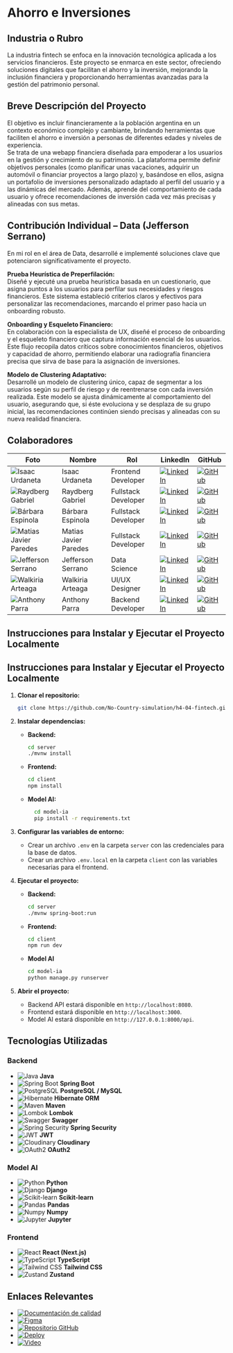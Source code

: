 # Ahorro e Inversiones

## Industria o Rubro
La industria fintech se enfoca en la innovación tecnológica aplicada a los servicios financieros. Este proyecto se enmarca en este sector, ofreciendo soluciones digitales que facilitan el ahorro y la inversión, mejorando la inclusión financiera y proporcionando herramientas avanzadas para la gestión del patrimonio personal.

## Breve Descripción del Proyecto
El objetivo es incluir financieramente a la población argentina en un contexto económico complejo y cambiante, brindando herramientas que faciliten el ahorro e inversión a personas de diferentes edades y niveles de experiencia.  
Se trata de una webapp financiera diseñada para empoderar a los usuarios en la gestión y crecimiento de su patrimonio. La plataforma permite definir objetivos personales (como planificar unas vacaciones, adquirir un automóvil o financiar proyectos a largo plazo) y, basándose en ellos, asigna un portafolio de inversiones personalizado adaptado al perfil del usuario y a las dinámicas del mercado. Además, aprende del comportamiento de cada usuario y ofrece recomendaciones de inversión cada vez más precisas y alineadas con sus metas.

## Contribución Individual – Data (Jefferson Serrano)
En mi rol en el área de Data, desarrollé e implementé soluciones clave que potenciaron significativamente el proyecto.

**Prueba Heurística de Preperfilación:**  
Diseñé y ejecuté una prueba heurística basada en un cuestionario, que asigna puntos a los usuarios para perfilar sus necesidades y riesgos financieros. Este sistema estableció criterios claros y efectivos para personalizar las recomendaciones, marcando el primer paso hacia un onboarding robusto.

**Onboarding y Esqueleto Financiero:**  
En colaboración con la especialista de UX, diseñé el proceso de onboarding y el esqueleto financiero que captura información esencial de los usuarios. Este flujo recopila datos críticos sobre conocimientos financieros, objetivos y capacidad de ahorro, permitiendo elaborar una radiografía financiera precisa que sirva de base para la asignación de inversiones.

**Modelo de Clustering Adaptativo:**  
Desarrollé un modelo de clustering único, capaz de segmentar a los usuarios según su perfil de riesgo y de reentrenarse con cada inversión realizada. Este modelo se ajusta dinámicamente al comportamiento del usuario, asegurando que, si éste evoluciona y se desplaza de su grupo inicial, las recomendaciones continúen siendo precisas y alineadas con su nueva realidad financiera.




## Colaboradores
| Foto | Nombre | Rol | LinkedIn | GitHub |
|------|--------|-----|----------|--------|
| ![Isaac Urdaneta](https://avatars.githubusercontent.com/IducDev?s=100) | Isaac Urdaneta | Frontend Developer | [![LinkedIn](https://img.shields.io/badge/LinkedIn-%230077B5.svg?&logo=linkedin&logoColor=white)](https://www.linkedin.com/in/isaac-urdaneta) | [![GitHub](https://img.shields.io/badge/GitHub-%23121011.svg?&logo=github&logoColor=white)](https://github.com/IducDev) |
| ![Raydberg Gabriel](https://avatars.githubusercontent.com/Raydberg?s=100) | Raydberg Gabriel | Fullstack Developer | [![LinkedIn](https://img.shields.io/badge/LinkedIn-%230077B5.svg?&logo=linkedin&logoColor=white)](https://www.linkedin.com/in/raydbergchuquival/) | [![GitHub](https://img.shields.io/badge/GitHub-%23121011.svg?&logo=github&logoColor=white)](https://github.com/Raydberg) |
| ![Bárbara Espinola](https://avatars.githubusercontent.com/BaEsp1?s=100) | Bárbara Espinola | Fullstack Developer | [![LinkedIn](https://img.shields.io/badge/LinkedIn-%230077B5.svg?&logo=linkedin&logoColor=white)](https://www.linkedin.com/in/baesp/) | [![GitHub](https://img.shields.io/badge/GitHub-%23121011.svg?&logo=github&logoColor=white)](https://github.com/BaEsp1) |
| ![Matias Javier Paredes](https://avatars.githubusercontent.com/mjParedes?s=100) | Matias Javier Paredes | Fullstack Developer | [![LinkedIn](https://img.shields.io/badge/LinkedIn-%230077B5.svg?&logo=linkedin&logoColor=white)](https://www.linkedin.com/in/matias-paredes-m8j5/) | [![GitHub](https://img.shields.io/badge/GitHub-%23121011.svg?&logo=github&logoColor=white)](https://github.com/mjParedes) |
| ![Jefferson Serrano](https://avatars.githubusercontent.com/jserranom27?s=100) | Jefferson Serrano | Data Science | [![LinkedIn](https://img.shields.io/badge/LinkedIn-%230077B5.svg?&logo=linkedin&logoColor=white)](https://www.linkedin.com/in/jefferson-serrano-mendez/) | [![GitHub](https://img.shields.io/badge/GitHub-%23121011.svg?&logo=github&logoColor=white)](https://github.com/jserranom27) |
| ![Walkiria Arteaga](https://avatars.githubusercontent.com/wlkrtg?s=100) | Walkiria Arteaga | UI/UX Designer | [![LinkedIn](https://img.shields.io/badge/LinkedIn-%230077B5.svg?&logo=linkedin&logoColor=white)](https://www.linkedin.com/in/walkiria-arteaga-10501925b/) | [![GitHub](https://img.shields.io/badge/GitHub-%23121011.svg?&logo=github&logoColor=white)](https://github.com/wlkrtg) |
| ![Anthony Parra](https://avatars.githubusercontent.com/An7h0ny1?s=100) | Anthony Parra | Backend Developer | [![LinkedIn](https://img.shields.io/badge/LinkedIn-%230077B5.svg?&logo=linkedin&logoColor=white)](https://www.linkedin.com/in/anthony-se/) | [![GitHub](https://img.shields.io/badge/GitHub-%23121011.svg?&logo=github&logoColor=white)](https://github.com/An7h0ny1) |

## Instrucciones para Instalar y Ejecutar el Proyecto Localmente

## Instrucciones para Instalar y Ejecutar el Proyecto Localmente

1. **Clonar el repositorio:**
   ```bash
   git clone https://github.com/No-Country-simulation/h4-04-fintech.git
   ```

2. **Instalar dependencias:**
   - **Backend:**
     ```bash
     cd server
     ./mvnw install
     ```
   - **Frontend:**
     ```bash
     cd client
     npm install
     ```
   - **Model AI:**
     ```bash
       cd model-ia
       pip install -r requirements.txt
      ```

3. **Configurar las variables de entorno:**
   - Crear un archivo `.env` en la carpeta `server` con las credenciales para la base de datos.
   - Crear un archivo `.env.local` en la carpeta `client` con las variables necesarias para el frontend.

4. **Ejecutar el proyecto:**
   - **Backend:**
     ```bash
     cd server
     ./mvnw spring-boot:run
     ```
   - **Frontend:**
     ```bash
     cd client
     npm run dev
     ```
   - **Model AI**
      ```bash
      cd model-ia
      python manage.py runserver
      ```

5. **Abrir el proyecto:**
   - Backend API estará disponible en `http://localhost:8080`.
   - Frontend estará disponible en `http://localhost:3000`.
   - Model AI estará disponible en `http://127.0.0.1:8000/api`.


## Tecnologías Utilizadas
### Backend
- ![Java](https://img.shields.io/badge/Java-%23ED8B00.svg?&logo=java&logoColor=white) **Java**
- ![Spring Boot](https://img.shields.io/badge/Spring%20Boot-%236DB33F.svg?&logo=spring-boot&logoColor=white) **Spring Boot**
- ![PostgreSQL](https://img.shields.io/badge/PostgreSQL-%23336791.svg?&logo=postgresql&logoColor=white) **PostgreSQL / MySQL**
- ![Hibernate](https://img.shields.io/badge/Hibernate-%23958B8B.svg?&logo=hibernate&logoColor=white) **Hibernate ORM**
- ![Maven](https://img.shields.io/badge/Maven-%23C71A36.svg?&logo=apache-maven&logoColor=white) **Maven**
- ![Lombok](https://img.shields.io/badge/Lombok-%230A0A0A.svg?&logo=lombok&logoColor=white) **Lombok**
- ![Swagger](https://img.shields.io/badge/Swagger-%2385EA2D.svg?&logo=swagger&logoColor=white) **Swagger**
- ![Spring Security](https://img.shields.io/badge/Spring%20Security-%236DB33F.svg?&logo=spring-security&logoColor=white) **Spring Security**
- ![JWT](https://img.shields.io/badge/JWT-%23000000.svg?&logo=JSON%20web%20tokens&logoColor=white) **JWT**
- ![Cloudinary](https://img.shields.io/badge/Cloudinary-%23000000.svg?&logo=cloudinary&logoColor=white) **Cloudinary**
- ![OAuth2](https://img.shields.io/badge/OAuth2-%23000000.svg?&logo=oauth&logoColor=white) **OAuth2**

### Model AI
- ![Python](https://img.shields.io/badge/Python-%233776AB.svg?&logo=python&logoColor=white) **Python**
- ![Django](https://img.shields.io/badge/Django-%23092E20.svg?&logo=django&logoColor=white) **Django**
- ![Scikit-learn](https://img.shields.io/badge/Scikit%20Learn-%23F7931E.svg?&logo=scikit-learn&logoColor=white) **Scikit-learn**
- ![Pandas](https://img.shields.io/badge/Pandas-%23150458.svg?&logo=pandas&logoColor=white) **Pandas**
- ![Numpy](https://img.shields.io/badge/Numpy-%23013243.svg?&logo=numpy&logoColor=white) **Numpy**
- ![Jupyter](https://img.shields.io/badge/Jupyter-%23F37626.svg?&logo=jupyter&logoColor=white) **Jupyter**



### Frontend
- ![React](https://img.shields.io/badge/React-%2361DAFB.svg?&logo=react&logoColor=white) **React (Next.js)**
- ![TypeScript](https://img.shields.io/badge/TypeScript-%23007ACC.svg?&logo=typescript&logoColor=white) **TypeScript**
- ![Tailwind CSS](https://img.shields.io/badge/Tailwind%20CSS-%2338B2AC.svg?&logo=tailwind-css&logoColor=white) **Tailwind CSS**
- ![Zustand](https://img.shields.io/badge/Zustand-%23000000.svg?&logo=zustand&logoColor=white) **Zustand**



## Enlaces Relevantes
- [![Documentación de calidad](https://img.shields.io/badge/📄-Documentación-blue)](enlace_documentacion)
- [![Figma](https://img.shields.io/badge/🎨-Figma-blue)](https://www.figma.com/design/bdX6kpCPnZu75wxSd9wzCZ/iUpi?t=4fG3uY20kdPZ87qr-0)
- [![Repositorio GitHub](https://img.shields.io/badge/💻-Repositorio_GitHub-black)](https://github.com/No-Country-simulation/h4-04-fintech)
- [![Deploy](https://img.shields.io/badge/🚀-Deploy-green)](enlace_deploy)
- [![Video](https://img.shields.io/badge/🎥-Video-tutorial-red)](https://iupi-six.vercel.app)
